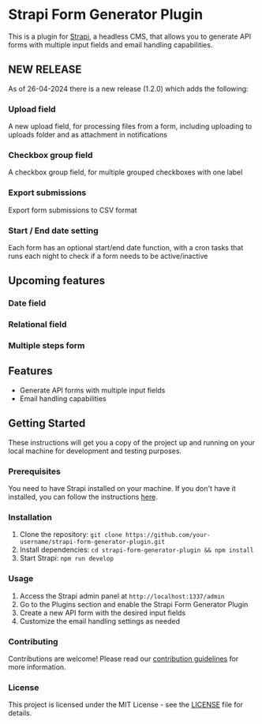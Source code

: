 # Strapi Form Generator Plugin
This is a plugin for [Strapi](https://strapi.io/), a headless CMS, that allows you to generate API forms with multiple input fields and email handling capabilities.

## NEW RELEASE
As of 26-04-2024 there is a new release (1.2.0) which adds the following:
### Upload field
A new upload field, for processing files from a form, including uploading to uploads folder and as attachment in notifications

### Checkbox group field
A checkbox group field, for multiple grouped checkboxes with one label

### Export submissions
Export form submissions to CSV format

### Start / End date setting
Each form has an optional start/end date function, with a cron tasks that runs each night to check if a form needs to be active/inactive

## Upcoming features
### Date field
### Relational field
### Multiple steps form


## Features

- Generate API forms with multiple input fields
- Email handling capabilities

## Getting Started

These instructions will get you a copy of the project up and running on your local machine for development and testing purposes.

### Prerequisites

You need to have Strapi installed on your machine. If you don't have it installed, you can follow the instructions [here](https://strapi.io/documentation/developer-docs/latest/setup-deployment-guides/installation/cli.html).

### Installation

1. Clone the repository: `git clone https://github.com/your-username/strapi-form-generator-plugin.git`
2. Install dependencies: `cd strapi-form-generator-plugin && npm install`
3. Start Strapi: `npm run develop`

### Usage

1. Access the Strapi admin panel at `http://localhost:1337/admin`
2. Go to the Plugins section and enable the Strapi Form Generator Plugin
3. Create a new API form with the desired input fields
4. Customize the email handling settings as needed

### Contributing

Contributions are welcome! Please read our [contribution guidelines](CONTRIBUTING.md) for more information.

### License

This project is licensed under the MIT License - see the [LICENSE](LICENSE) file for details.
